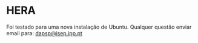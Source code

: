 # HERA

Foi testado para uma nova instalação de Ubuntu. Qualquer questão enviar email para: dapsp@isep.ipp.pt

